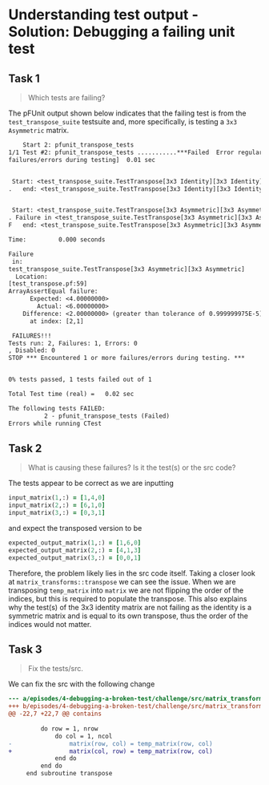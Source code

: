 # Understanding test output - Solution: Debugging a failing unit test

## Task 1

> Which tests are failing?

The pFUnit output shown below indicates that the failing test is from the `test_transpose_suite` testsuite and, more
specifically, is testing a `3x3 Asymmetric` matrix.

```txt
    Start 2: pfunit_transpose_tests
1/1 Test #2: pfunit_transpose_tests ...........***Failed  Error regular expression found in output. Regex=[Encountered 1 or more
failures/errors during testing]  0.01 sec


 Start: <test_transpose_suite.TestTranspose[3x3 Identity][3x3 Identity]>
.   end: <test_transpose_suite.TestTranspose[3x3 Identity][3x3 Identity]>


 Start: <test_transpose_suite.TestTranspose[3x3 Asymmetric][3x3 Asymmetric]>
. Failure in <test_transpose_suite.TestTranspose[3x3 Asymmetric][3x3 Asymmetric]>
F   end: <test_transpose_suite.TestTranspose[3x3 Asymmetric][3x3 Asymmetric]>

Time:         0.000 seconds

Failure
 in: 
test_transpose_suite.TestTranspose[3x3 Asymmetric][3x3 Asymmetric]
  Location: 
[test_transpose.pf:59]
ArrayAssertEqual failure:
      Expected: <4.00000000>
        Actual: <6.00000000>
    Difference: <2.00000000> (greater than tolerance of 0.999999975E-5)
      at index: [2,1]

 FAILURES!!!
Tests run: 2, Failures: 1, Errors: 0
, Disabled: 0
STOP *** Encountered 1 or more failures/errors during testing. ***


0% tests passed, 1 tests failed out of 1

Total Test time (real) =   0.02 sec

The following tests FAILED:
          2 - pfunit_transpose_tests (Failed)
Errors while running CTest
```

## Task 2

> What is causing these failures? Is it the test(s) or the src code?

The tests appear to be correct as we are inputting

```F90
input_matrix(1,:) = [1,4,0]
input_matrix(2,:) = [6,1,0]
input_matrix(3,:) = [0,3,1]
```

and expect the transposed version to be

```F90
expected_output_matrix(1,:) = [1,6,0]
expected_output_matrix(2,:) = [4,1,3]
expected_output_matrix(3,:) = [0,0,1]
```

Therefore, the problem likely lies in the src code itself. Taking a closer look at `matrix_transforms::transpose` we can see the
issue. When we are transposing `temp_matrix` into `matrix` we are not flipping the order of the indices, but this is required to
populate the transpose. This also explains why the test(s) of the 3x3 identity matrix are not failing as the identity is a
symmetric matrix and is equal to its own transpose, thus the order of the indices would not matter.

## Task 3

> Fix the tests/src.

We can fix the src with the following change

```diff
--- a/episodes/4-debugging-a-broken-test/challenge/src/matrix_transforms.f90
+++ b/episodes/4-debugging-a-broken-test/challenge/src/matrix_transforms.f90
@@ -22,7 +22,7 @@ contains
 
         do row = 1, nrow
             do col = 1, ncol
-                matrix(row, col) = temp_matrix(row, col)
+                matrix(col, row) = temp_matrix(row, col)
             end do
         end do
     end subroutine transpose
```
